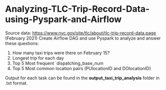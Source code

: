 # Analyzing-TLC-Trip-Record-Data-using-Pyspark-and-Airflow

Source data: https://www.nyc.gov/site/tlc/about/tlc-trip-record-data.page (February 2021)
Create Airflow DAG and use Pyspark to analyze and answer these questions:
1. How many taxi trips were there on February 15?
2. Longest trip for each day
3. Top 5 Most frequent `dispatching_base_num
4. Top 5 Most common location pairs (PUlocationID and DOlocationID)

Output for each task can be found in the **output_taxi_trip_analysis** folder in .txt format.
